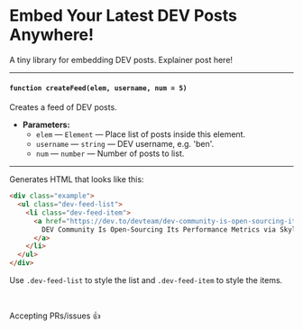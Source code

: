 # Embed Your Latest DEV Posts Anywhere!

A tiny library for embedding DEV posts. Explainer post here!

<hr>

#### `function createFeed(elem, username, num = 5)`

Creates a feed of DEV posts.

 * **Parameters:**
   * `elem` — `Element` — Place list of posts inside this element.
   * `username` — `string` — DEV username, e.g. 'ben'.
   * `num` — `number` — Number of posts to list.

<hr>

Generates HTML that looks like this:

```html
<div class="example">
  <ul class="dev-feed-list">
    <li class="dev-feed-item">
      <a href="https://dev.to/devteam/dev-community-is-open-sourcing-its-performance-metrics-via-skylight-221m">
        DEV Community Is Open-Sourcing Its Performance Metrics via Skylight
      </a>
    </li>
  </ul>
</div>
```

Use `.dev-feed-list` to style the list and `.dev-feed-item` to style the items.

<br>

Accepting PRs/issues 👍
